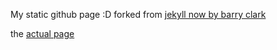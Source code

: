 My static github page :D
forked from [jekyll now by barry clark](https://github.com/barryclark/jekyll-now)

the [actual page](amaiolamo.github.io)
